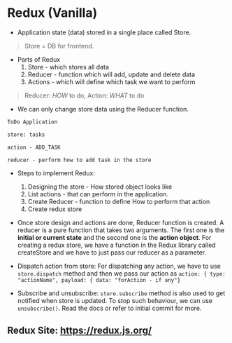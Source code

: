 # Redux (Vanilla)

- Application state (data) stored in a single place called Store.

>Store = DB for frontend.

- Parts of Redux
    1. Store - which stores all data
    2. Reducer - function which will add, update and delete data
    3. Actions - which will define which task we want to perform

> Reducer: *HOW* to do, Action: *WHAT* to do

- We can only change store data using the Reducer function.

```txt
ToDo Application

store: tasks

action - ADD_TASK

reducer - perform how to add task in the store
```

- Steps to implement Redux:
    1. Designing the store - How stored object looks like
    2. List actions - that can perform in the application.
    3. Create Reducer - function to define How to perform that action
    4. Create redux store

- Once store design and actions are done, Reducer function is created. A reducer is a pure function that takes two arguments. The first one is the **initial or current state** and the second one is the **action object**. For creating a redux store, we have a function in the Redux library called createStore and we have to just pass our reducer as a parameter.

- Dispatch action from store:
For dispatching any action, we have to use `store.dispatch` method and then we pass our action as `action: { type: "actionName", payload: { data: "forAction - if any"}`

- Subscribe and unsubscribe:
`store.subscribe` method is also used to get notified when store is updated. To stop such behaviour, we can use `unsubscribe()`. Read the docs or refer to initial commit for more.

## Redux Site: <https://redux.js.org/>
